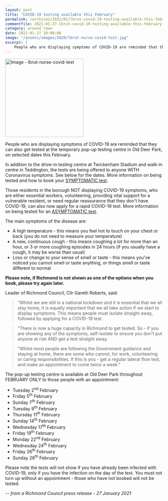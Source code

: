 ```yaml
---
layout: post
title: "COVID-19 testing available this February"
permalink: /archives/2021/01/lbrut-covid-19-testing-available-this-february.html
commentfile: 2021-01-27-lbrut-covid-19-testing-available-this-february
category: around_town
date: 2021-01-27 10:00:00
image: "/assets/images/2020/lbrut-nurse-covid-test.jpg"
excerpt: |
    People who are displaying symptoms of COVID-19 are reminded that they can also get tested at the temporary pop-up testing centre in Old Deer Park, on selected dates this February.
---
```

<a href="/assets/images/2020/lbrut-nurse-covid-test.jpg" title="Click for a larger image"><img src="/assets/images/2020/lbrut-nurse-covid-test-thumb.jpg" width="250" alt="Image - lbrut-nurse-covid-test"  class="photo right"/></a>

People who are displaying symptoms of COVID-19 are reminded that they can also get tested at the temporary pop-up testing centre in Old Deer Park, on selected dates this February.

In addition to the drive-in testing centre at Twickenham Stadium and walk-in centre in Teddington, the tests are being offered to anyone WITH Coronavirus symptoms. See below for the dates. More information on being tested and how to book your [SYMPTOMATIC test](https://www.gov.uk/guidance/coronavirus-covid-19-getting-tested).

Those residents in the borough NOT displaying COVID-19 symptoms, who are either essential workers, volunteering, providing vital support for a vulnerable resident, or need regular reassurance that they don't have COVID-19, can also now apply for a rapid COVID-19 test. More information on being tested for an [ASYMPTOMATIC test](https://www.richmond.gov.uk/services/wellbeing_and_lifestyle/health_protection_information/coronavirus_information/book_lateral_flow_test).

The main symptoms of the disease are:

- A high temperature - this means you feel hot to touch on your chest or back (you do not need to measure your temperature)
- A new, continuous cough - this means coughing a lot for more than an hour, or 3 or more coughing episodes in 24 hours (if you usually have a cough, it may be worse than usual)
- Loss or change to your sense of smell or taste - this means you've noticed you cannot smell or taste anything, or things smell or taste different to normal

**Please note, if Richmond is not shown as one of the options when you book, please try again later.**

Leader of Richmond Council, Cllr Gareth Roberts, said:

> "Whilst we are still in a national lockdown and it is essential that we all stay home, it is equally important that we all take action if we start to display symptoms. This means people must isolate straight away, followed by applying for a COVID-19 test.

> "There is now a huge capacity in Richmond to get tested. So - if you are showing any of the symptoms, self-isolate to ensure you don't put anyone at risk AND get a test straight away.

> "Whilst most people are following the Government guidance and staying at home, there are some who cannot, for work, volunteering or caring responsibilities. If this is you - get a regular lateral flow test, and make an appointment to come twice a week."

The pop-up testing centre is available at Old Deer Park throughout FEBRUARY ONLY to those people with an appointment:

- Tuesday 2<sup>nd</sup> February
- Friday 5<sup>th</sup> February
- Sunday 7<sup>th</sup> February
- Tuesday 9<sup>th</sup> February
- Thursday 11<sup>th</sup> February
- Sunday 14<sup>th</sup> February
- Wednesday 17<sup>th</sup> February
- Friday 19<sup>th</sup> February
- Monday 22<sup>nd</sup> February
- Wednesday 24<sup>th</sup> February
- Friday 26<sup>th</sup> February
- Sunday 28<sup>th</sup> February

Please note the tests will not show if you have already been infected with COVID-19, only if you have the infection on the day of the test. You must not turn up without an appointment - those who have not booked will not be tested.


<cite>-- from a Richmond Council press release - 27 January 2021</cite>
